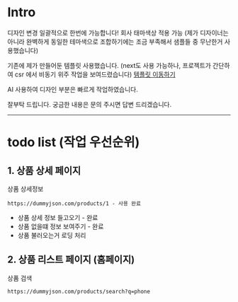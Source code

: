 

# Intro

디자인 변경 일괄적으로 한번에 가능합니다! 회사 태마색상 적용 가능
(제가 디자이너는 아니라 완벽하게 동일한 테마색으로 조합하기에는 조금 부족해서 샘플들 중 무난한거 사용했습니다)


기존에 제가 만들어둔 템플릿 사용했습니다. (next도 사용 가능하나, 프로젝트가 간단하여 csr 에서 비동기 위주 작업을 보여드렸습니다)
[템플릿 이동하기](./README.ko.md)

AI 사용하여 디자인 부분은 빠르게 작업하였습니다.

잘부탁 드립니다. 궁금한 내용은 문의 주시면 답변 드리겠습니다.





---
# todo list (작업 우선순위)




## 1. 상품 상세 페이지
상품 상세정보
```
https://dummyjson.com/products/1 - 사용 완료 
```

- 상품 상세 정보 들고오기 - 완료 
- 상품 없을떄 정보 보여주기 - 완료 
- 상품 불러오는거 로딩 처리  


## 2. 상품 리스트 페이지 (홈페이지)

상품 검색
```
https://dummyjson.com/products/search?q=phone
```



